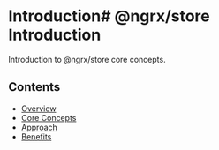 # Introduction# @ngrx/store Introduction

Introduction to @ngrx/store core concepts.

## Contents
* [Overview](overview.md)
* [Core Concepts](core_concepts.md)
* [Approach](approach.md)
* [Benefits](benefits.md)
